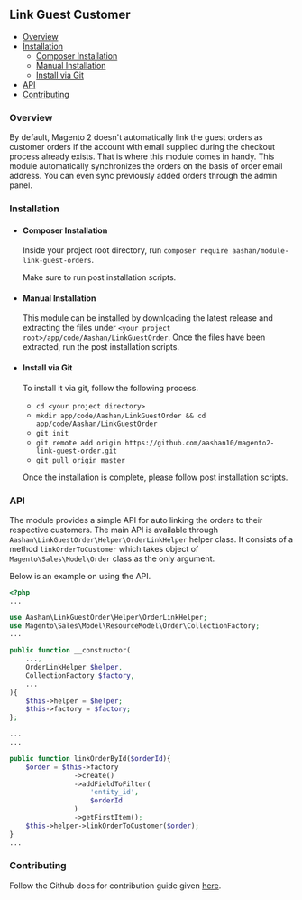 ## Link Guest Customer

- [ Overview ](#overview)   
- [ Installation ](#overview) 
  - [ Composer Installation ](#composer-installation)
  - [ Manual Installation ](#manual-installation)
  - [ Install via Git ](#install-via-git) 
- [ API ](#api) 
- [ Contributing ](#contributing)

### Overview
By default, Magento 2 doesn't automatically link the guest orders as customer orders if the account with email supplied during the checkout process already exists. That is where this module comes in handy. This module automatically synchronizes the orders on the basis of order email address. You can even sync previously added orders through the admin panel.

### Installation 
- #### Composer Installation
	Inside your project root directory, run `composer require aashan/module-link-guest-orders`. 

	Make sure to run post installation scripts.
- #### Manual Installation
	This module can be installed by downloading the latest release and extracting the files under `<your project root>/app/code/Aashan/LinkGuestOrder`. Once the files have been extracted, run the post installation scripts.

- #### Install via Git
	To install it via git, follow the following process.
	- `cd <your project directory> `
	- `mkdir app/code/Aashan/LinkGuestOrder && cd app/code/Aashan/LinkGuestOrder`
	- `git init`
	- `git remote add origin https://github.com/aashan10/magento2-link-guest-order.git` 
	- `git pull origin master`

	Once the installation is complete, please follow post installation scripts.

### API
The module provides a simple API for auto linking the orders to their respective customers. 
The main API is available through `Aashan\LinkGuestOrder\Helper\OrderLinkHelper` helper class. It consists of a method `linkOrderToCustomer` which takes object of `Magento\Sales\Model\Order` class as the only argument.

Below is an example on using the API.

```php
<?php 
...

use Aashan\LinkGuestOrder\Helper\OrderLinkHelper;
use Magento\Sales\Model\ResourceModel\Order\CollectionFactory;
...

public function __constructor(
	...,
	OrderLinkHelper $helper,
	CollectionFactory $factory,
	...
){
	$this->helper = $helper;
	$this->factory = $factory;
};

...
...

public function linkOrderById($orderId){
	$order = $this->factory
				->create()
				->addFieldToFilter(
					'entity_id', 
					$orderId
				)
				->getFirstItem();
	$this->helper->linkOrderToCustomer($order);
}
...

``` 

### Contributing
Follow the Github docs for contribution guide given [here](https://github.com/github/docs/blob/main/CONTRIBUTING.md).
